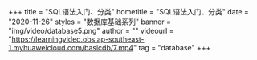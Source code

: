 +++
    title = "SQL语法入门、分类"
    hometitle = "SQL语法入门、分类"
    date = "2020-11-26"
    styles = "数据库基础系列"
    banner = "img/video/database5.png"
    author = ""
    videourl = "https://learningvideo.obs.ap-southeast-1.myhuaweicloud.com/basicdb/7.mp4" 
    tag = "database"
+++